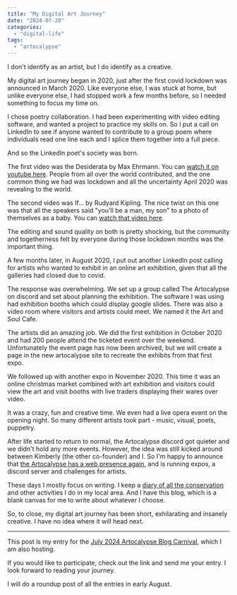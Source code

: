 ```yaml
---
title: "My Digital Art Journey"
date: "2024-07-20"
categories: 
  - "digital-life"
tags: 
  - "artocalypse"
---
```


I don't identify as an artist, but I do identify as a creative.

My digital art journey began in 2020, just after the first covid lockdown was announced in March 2020. Like everyone else, I was stuck at home, but unlike everyone else, I had stopped work a few months before, so I needed something to focus my time on.

I chose poetry collaboration. I had been experimenting with video editing software, and wanted a project to practice my skills on. So I put a call on LinkedIn to see if anyone wanted to contribute to a group poem where individuals read one line each and I splice them together into a full piece.

And so the LinkedIn poet's society was born.

The first video was the Desiderata by Max Ehrmann. You can [watch it on youtube here](https://youtu.be/iz2MHzQYPCo). People from all over the world contributed, and the one common thing we had was lockdown and all the uncertainty April 2020 was revealing to the world.

The second video was If... by Rudyard Kipling. The nice twist on this one was that all the speakers said "you'll be a man, my son" to a photo of themselves as a baby. You can [watch that video here](https://youtu.be/r2nMbRHbYLI).

The editing and sound quality on both is pretty shocking, but the community and togetherness felt by everyone during those lockdown months was the important thing.

A few months later, in August 2020, I put out another LinkedIn post calling for artists who wanted to exhibit in an online art exhibition, given that all the galleries had closed due to covid.

The response was overwhelming. We set up a group called The Artocalypse on discord and set about planning the exhibition. The software I was using had exhibition booths which could display google slides. There was also a video room where visitors and artists could meet. We named it the Art and Soul Cafe.

The artists did an amazing job. We did the first exhibition in October 2020 and had 200 people attend the ticketed event over the weekend. Unfortunately the event page has now been archived, but we will create a page in the new artocalypse site to recreate the exhibits from that first expo.

We followed up with another expo in November 2020. This time it was an online christmas market combined with art exhibition and visitors could view the art and visit booths with live traders displaying their wares over video.

It was a crazy, fun and creative time. We even had a live opera event on the opening night. So many different artists took part - music, visual, poets, puppetry.

After life started to return to normal, the Artocalypse discord got quieter and we didn't hold any more events. However, the idea was still kicked around between Kimberly (the other co-founder) and I. So I'm happy to announce that [the Artocalypse has a web presence again](https://artocalypse.org/), and is running expos, a discord server and challenges for artists.

These days I mostly focus on writing. I keep a [diary of all the conservation](https://diary.uncountable.uk/) and other activities I do in my local area. And I have this blog, which is a blank canvas for me to write about whatever I choose.

So, to close, my digital art journey has been short, exhilarating and insanely creative. I have no idea where it will head next.

* * *

This post is my entry for the [July 2024 Artocalypse Blog Carnival](https://thoughts.uncountable.uk/artocalypse-blog-carnival-july-2024-my-digital-art-journey/), which I am also hosting.

If you would like to participate, check out the link and send me your entry. I look forward to reading your journey.

I will do a roundup post of all the entries in early August.
